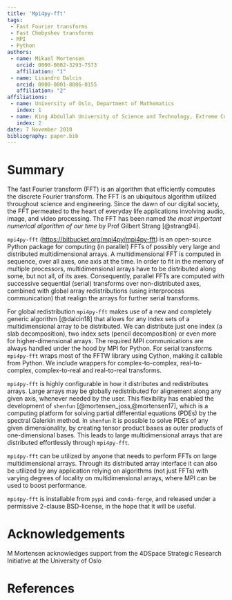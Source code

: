 ```yaml
---
title: 'Mpi4py-fft'
tags:
 - Fast Fourier transforms
 - Fast Chebyshev transforms
 - MPI
 - Python
authors:
 - name: Mikael Mortensen
   orcid: 0000-0002-3293-7573
   affiliation: "1"
 - name: Lisandro Dalcin
   orcid: 0000-0001-8086-0155
   affiliation: "2"
affiliations:
 - name: University of Oslo, Department of Mathematics
   index: 1
 - name: King Abdullah University of Science and Technology, Extreme Computing Research Center
   index: 2
date: 7 November 2018
bibliography: paper.bib
---
```


# Summary

The fast Fourier transform (FFT) is an algorithm that efficiently
computes the discrete Fourier transform. The FFT is an ubiquitous
algorithm utilized throughout science and engineering. Since the dawn
of our digital society, the FFT permeated to the heart of everyday
life applications involving audio, image, and video processing.  The
FFT has been named *the most important numerical algorithm of our
time* by Prof Gilbert Strang [@strang94].

``mpi4py-fft`` (https://bitbucket.org/mpi4py/mpi4py-fft) is an
open-source Python package for computing (in parallel) FFTs of
possibly very large and distributed multidimensional arrays. A
multidimensional FFT is computed in sequence, over all axes, one axis
at the time. In order to fit in the memory of multiple processors,
multidimensional arrays have to be distributed along some, but not
all, of its axes.  Consequently, parallel FFTs are computed with
successive sequential (serial) transforms over non-distributed axes,
combined with global array redistributions (using interprocess
communication) that realign the arrays for further serial transforms.

For global redistribution ``mpi4py-fft`` makes use of a new and completely
generic algorithm [@dalcin18] that allows for any index sets of a
multidimensional array to be distributed. We can distribute just one index
(a slab decomposition), two index sets (pencil decomposition) or even more for
higher-dimensional arrays. The required MPI communications are always handled
under the hood by MPI for Python. For serial transforms
``mpi4py-fft`` wraps most of the FFTW library using Cython, making it callable
from Python. We include wrappers for complex-to-complex, real-to-complex,
complex-to-real and real-to-real transforms.

``mpi4py-fft`` is highly configurable in how it distributes and redistributes
arrays. Large arrays may be globally redistributed for alignement
along any given axis, whenever needed by the user. This
flexibility has enabled the development of ``shenfun``
[@mortensen_joss,@mortensen17], which is a computing platform
for solving partial differential equations (PDEs) by the spectral Galerkin method.
In ``shenfun`` it is possible to solve PDEs of any given dimensionality, by creating
tensor product bases as outer products of one-dimensional bases. This leads to
large multidimensional arrays that are distributed effortlessly through ``mpi4py-fft``.

``mpi4py-fft`` can be utilized by anyone that needs to perform FFTs on large
multidimensional arrays. Through its distributed array interface it can also be
utilized by any application relying on algorithms (not just FFTs) with varying
degrees of locality on multidimensional arrays, where MPI can be used to boost
performance.

``mpi4py-fft`` is installable from ``pypi`` and ``conda-forge``, and
released under a permissive 2-clause BSD-license, in the hope that it will be
useful.

# Acknowledgements

M Mortensen acknowledges support from the 4DSpace Strategic Research Initiative at the
University of Oslo

# References
